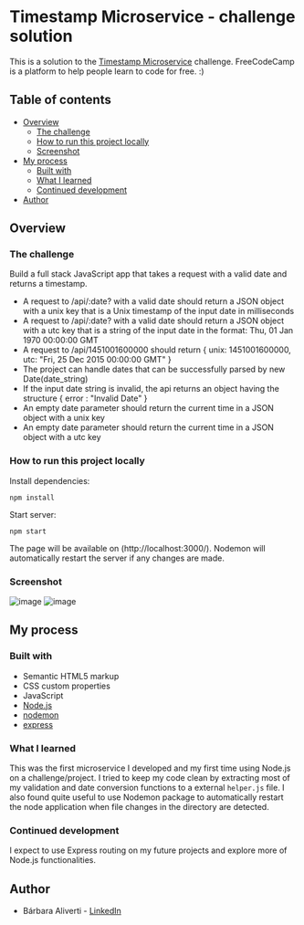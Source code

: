 # Timestamp Microservice - challenge solution

This is a solution to the [Timestamp Microservice](https://www.freecodecamp.org/learn/apis-and-microservices/apis-and-microservices-projects/timestamp-microservice) challenge. FreeCodeCamp is a platform to help people learn to code for free. :)

## Table of contents

- [Overview](#overview)
  - [The challenge](#the-challenge)
  - [How to run this project locally](#how-to-run-this-project-locally)
  - [Screenshot](#screenshot)
- [My process](#my-process)
  - [Built with](#built-with)
  - [What I learned](#what-i-learned)
  - [Continued development](#continued-development)
- [Author](#author)

## Overview

### The challenge

Build a full stack JavaScript app that takes a request with a valid date and returns a timestamp.

* A request to /api/:date? with a valid date should return a JSON object with a unix key that is a Unix timestamp of the input date in milliseconds
* A request to /api/:date? with a valid date should return a JSON object with a utc key that is a string of the input date in the format: Thu, 01 Jan 1970 00:00:00 GMT
* A request to /api/1451001600000 should return { unix: 1451001600000, utc: "Fri, 25 Dec 2015 00:00:00 GMT" }
* The project can handle dates that can be successfully parsed by new Date(date_string)
* If the input date string is invalid, the api returns an object having the structure { error : "Invalid Date" }
* An empty date parameter should return the current time in a JSON object with a unix key
* An empty date parameter should return the current time in a JSON object with a utc key

### How to run this project locally

Install dependencies:

```npm install```

Start server:

```npm start```

The page will be available on (http://localhost:3000/). Nodemon will automatically restart the server if any changes are made.

### Screenshot

![image](https://user-images.githubusercontent.com/64551613/120026408-698aca80-bfc8-11eb-835f-16a8ece0e2a8.png)
![image](https://user-images.githubusercontent.com/64551613/120029553-a658c080-bfcc-11eb-883c-805462f6151d.png)

## My process

### Built with

- Semantic HTML5 markup
- CSS custom properties
- JavaScript
- [Node.js](https://nodejs.dev/)
- [nodemon](https://www.npmjs.com/package/nodemon)
- [express](https://www.npmjs.com/package/express)

### What I learned

This was the first microservice I developed and my first time using Node.js on a challenge/project. I tried to keep my code clean by extracting most of my validation and date conversion functions to a external ```helper.js``` file. I also found quite useful to use Nodemon package to automatically restart the node application when file changes in the directory are detected.

### Continued development

I expect to use Express routing on my future projects and explore more of Node.js functionalities.

## Author

- Bárbara Aliverti - [LinkedIn](https://www.linkedin.com/in/barbaraaliverti/)

